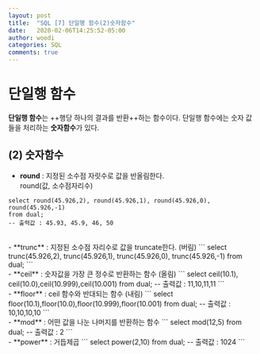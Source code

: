 ```yaml
---
layout: post
title:  "SQL [7] 단일행 함수(2)숫자함수"
date:   2020-02-06T14:25:52-05:00
author: woodi
categories: SQL
comments: true
---
```

# 단일행 함수
**단일행 함수**는 ++행당 하나의 결과를 반환++하는 함수이다. 단일행 함수에는 숫자 값들을 처리하는 **숫자함수**가 있다.

## (2) 숫자함수
- **round** : 지정된 소수점 자릿수로 값을 반올림한다.<br/>round(값, 소수점자리수)
```
select round(45.926,2), round(45.926,1), round(45.926,0), round(45.926,-1)
from dual;
-- 출력값 : 45.93, 45.9, 46, 50
```
<br/>
- **trunc** : 지정된 소수점 자리수로 값을 truncate한다. (버림)
```
select trunc(45.926,2), trunc(45.926,1), trunc(45.926,0), trunc(45.926,-1)
from dual;
```
<br/>
- **ceil** : 숫자값을 가장 큰 정수로 반환하는 함수 (올림)
```
select ceil(10.1), ceil(10.0),ceil(10.999),ceil(10.001)
from dual;
-- 출력값 : 11,10,11,11
```
<br/>
- **floor** : ceil 함수와 반대되는 함수 (내림)
```
select floor(10.1),floor(10.0),floor(10.999),floor(10.001)
from dual;
-- 출력값 : 10,10,10,10
```
<br/>
- **mod** : 어떤 값을 나눈 나머지를 반환하는 함수
```
select mod(12,5)
from dual;
-- 출력값 : 2
```
<br/>
- **power** : 거듭제곱
```
select power(2,10)
from dual;
-- 출력값 : 1024
```